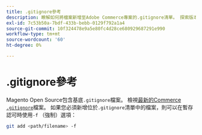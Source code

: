 ```yaml
---
title: .gitignore參考
description: 瞭解如何將檔案新增至Adobe Commerce專案的.gitignore清單。 探索版本控制管理和檔案排除的最佳實務。
exl-id: 7c53b50a-7bdf-433b-bebb-0129f792a1a4
source-git-commit: 10f324478e9a5e80fc4d28ce680929687291e990
workflow-type: tm+mt
source-wordcount: '60'
ht-degree: 0%

---
```


# .gitignore參考

Magento Open Source包含基底`.gitignore`檔案。 檢視[最新的Commerce `.gitignore`](https://raw.githubusercontent.com/magento/magento2/2.4/.gitignore)檔案。 如果您必須新增位於`.gitignore`清單中的檔案，則可以在暫存認可時使用`-f` （強制）選項：

```bash
git add <path/filename> -f
```
